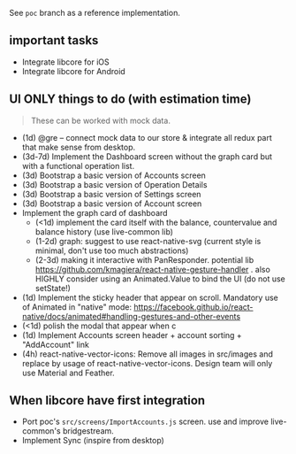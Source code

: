 See `poc` branch as a reference implementation.

## important tasks

- Integrate libcore for iOS
- Integrate libcore for Android

## UI ONLY things to do (with estimation time)

> These can be worked with mock data.

- (1d) @gre – connect mock data to our store & integrate all redux part that make sense from desktop.
- (3d-7d) Implement the Dashboard screen without the graph card but with a functional operation list.
- (3d) Bootstrap a basic version of Accounts screen
- (3d) Bootstrap a basic version of Operation Details
- (3d) Bootstrap a basic version of Settings screen
- (3d) Bootstrap a basic version of Account screen
- Implement the graph card of dashboard
  - (<1d) implement the card itself with the balance, countervalue and balance history (use live-common lib)
  - (1-2d) graph: suggest to use react-native-svg (current style is minimal, don't use too much abstractions)
  - (2-3d) making it interactive with PanResponder. potential lib https://github.com/kmagiera/react-native-gesture-handler . also HIGHLY consider using an Animated.Value to bind the UI (do not use setState!)
- (1d) Implement the sticky header that appear on scroll. Mandatory use of Animated in "native" mode: https://facebook.github.io/react-native/docs/animated#handling-gestures-and-other-events
- (<1d) polish the modal that appear when c
- (1d) Implement Accounts screen header + account sorting + "AddAccount" link
- (4h) react-native-vector-icons: Remove all images in src/images and replace by usage of react-native-vector-icons. Design team will only use Material and Feather.

## When libcore have first integration

- Port poc's `src/screens/ImportAccounts.js` screen. use and improve live-common's bridgestream.
- Implement Sync (inspire from desktop)
